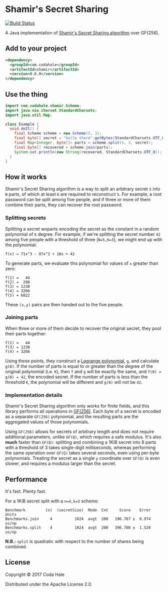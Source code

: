 # Shamir's Secret Sharing

[![Build Status](https://secure.travis-ci.org/codahale/shamir.svg)](http://travis-ci.org/codahale/shamir)

A Java implementation of [Shamir's Secret Sharing
algorithm](http://en.wikipedia.org/wiki/Shamir's_Secret_Sharing) over GF(256).

## Add to your project

```xml
<dependency>
  <groupId>com.codahale</groupId>
  <artifactId>shamir</artifactId>
  <version>0.6.0</version>
</dependency>
```

## Use the thing

```java
import com.codahale.shamir.Scheme;
import java.nio.charset.StandardCharsets;
import java.util.Map;

class Example {
  void doIt() {
    final Scheme scheme = new Scheme(5, 3);
    final byte[] secret = "hello there".getBytes(StandardCharsets.UTF_8);
    final Map<Integer, byte[]> parts = scheme.split(5, 3, secret);
    final byte[] recovered = scheme.join(parts);
    System.out.println(new String(recovered, StandardCharsets.UTF_8));
  } 
}
```

## How it works

Shamir's Secret Sharing algorithm is a way to split an arbitrary secret `S` into `N` parts, of which
at least `K` are required to reconstruct `S`. For example, a root password can be split among five
people, and if three or more of them combine their parts, they can recover the root password.

### Splitting secrets

Splitting a secret woparts encoding the secret as the constant in a random polynomial of `K`
degree. For example, if we're splitting the secret number `42` among five people with a threshold of
three (`N=5,K=3`), we might end up with the polynomial:

```
f(x) = 71x^3 - 87x^2 + 18x + 42
```

To generate parts, we evaluate this polynomial for values of `x` greater than zero:

```
f(1) =   44
f(2) =  298
f(3) = 1230
f(4) = 3266
f(5) = 6822
```

These `(x,y)` pairs are then handed out to the five people. 

### Joining parts 

When three or more of them decide to recover the original secret, they pool their parts together:

```
f(1) =   44
f(3) = 1230
f(4) = 3266
```

Using these points, they construct a [Lagrange
polynomial](https://en.wikipedia.org/wiki/Lagrange_polynomial), `g`, and calculate `g(0)`. If the
number of parts is equal to or greater than the degree of the original polynomial (i.e. `K`), then
`f` and `g` will be exactly the same, and `f(0) = g(0) = 42`, the encoded secret. If the number of
parts is less than the threshold `K`, the polynomial will be different and `g(0)` will not be `42`.

### Implementation details

Shamir's Secret Sharing algorithm only works for finite fields, and this library performs all
operations in [GF(256)](http://www.cs.utsa.edu/~wagner/laws/FFM.html). Each byte of a secret is
encoded as a separate `GF(256)` polynomial, and the resulting parts are the aggregated values of
those polynomials.

Using `GF(256)` allows for secrets of arbitrary length and does not require additional parameters,
unlike `GF(Q)`, which requires a safe modulus. It's also **much** faster than `GF(Q)`: splitting and
combining a 1KiB secret into 8 parts with a threshold of 3 takes single-digit milliseconds, whereas
performing the same operation over `GF(Q)` takes several seconds, even using per-byte polynomials.
Treating the secret as a single `y` coordinate over `GF(Q)` is even slower, and requires a modulus
larger than the secret.

## Performance

It's fast. Plenty fast.

For a 1KiB secret split with a `n=4,k=3` scheme:

```
Benchmark         (n)  (secretSize)  Mode  Cnt     Score    Error  Units
Benchmarks.join     4          1024  avgt  200   196.787 ±  0.974  us/op
Benchmarks.split    4          1024  avgt  200   396.708 ±  1.520  us/op
```

**N.B.:** `split` is quadratic with respect to the number of shares being combined.

## License

Copyright © 2017 Coda Hale

Distributed under the Apache License 2.0.
